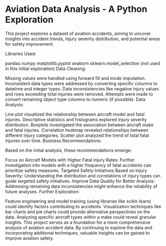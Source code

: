 # Aviation Data Analysis - A Python Exploration
This project explores a dataset of aviation accidents, aiming to uncover insights into accident trends, injury severity distribution, and potential areas for safety improvement.

Libraries Used:

pandas
numpy
matplotlib.pyplot
seaborn
sklearn.model_selection (not used in this initial exploration)
Data Cleaning:

Missing values were handled using forward fill and mode imputation.
Inconsistent data types were addressed by converting specific columns to datetime and integer types.
Data inconsistencies like negative injury values and rows exceeding total injuries were removed.
Attempts were made to convert remaining object type columns to numeric (if possible).
Data Analysis:

Line plot visualized the relationship between aircraft model and fatal injuries.
Descriptive statistics and histograms explored injury severity distribution.
Boxplots investigated the association between aircraft make and fatal injuries.
Correlation heatmap revealed relationships between different injury categories.
Scatter plot analyzed the trend of total fatal injuries over time.
Business Recommendations:

Based on the initial analysis, these recommendations emerge:

Focus on Aircraft Models with Higher Fatal Injury Rates: Further investigation into models with a higher frequency of fatal accidents can prioritize safety measures.
Targeted Safety Initiatives Based on Injury Severity: Understanding the distribution and correlations of injury types can guide targeted safety initiatives.
Improve Data Quality for Better Analysis: Addressing remaining data inconsistencies might enhance the reliability of future analyses.
Further Exploration:

Feature engineering and model training (using libraries like scikit-learn) could identify factors contributing to accidents.
Visualization techniques like bar charts and pie charts could provide alternative perspectives on the data.
Analyzing specific aircraft types within a make could reveal granular insights.
This project serves as a foundation for a more comprehensive analysis of aviation accident data. By continuing to explore the data and incorporating additional techniques, valuable insights can be gained to improve aviation safety.
